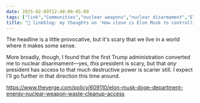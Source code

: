 ```yaml
---
date: 2025-02-09T12:40:00-05:00
tags: ["link","Communities","nuclear weapons","nuclear disarmament","Elon Musk","Donald Trump","DOGE"]
title: "🔗 linkblog: my thoughts on 'How close is Elon Musk to controlling a nuclear weapon?'"
---
```

The headline is a little provocative, but it's scary that we live in a world where it makes some sense.

More broadly, though, I found that the first Trump administration converted me to nuclear disarmament—yes, *this* president is scary, but that *any* president has access to that much destructive power is scarier still. I expect I'll go further in that direction this time around.

https://www.theverge.com/policy/609110/elon-musk-doge-department-energy-nuclear-weapon-waste-cleanup-access